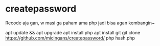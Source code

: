 # createpassword
Recode aja gan, w masi ga paham ama php jadi bisa agan kembangin~

apt update && apt upgrade
apt install php
apt install git
git clone https://github.com/micingans/createpassword/
php hash.php


